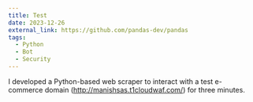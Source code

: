 ```yaml
---
title: Test
date: 2023-12-26
external_link: https://github.com/pandas-dev/pandas
tags:
  - Python
  - Bot
  - Security
---
```


I developed a Python-based web scraper to interact with 
a test e-commerce domain (http://manishsas.t1cloudwaf.com/) 
for three minutes.

